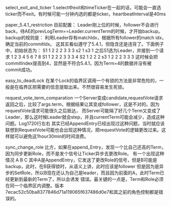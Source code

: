 
select_exit_and_ticker
1.select中exit和timeTicker在一起的话，可能会一直选ticker而不exit。有时候可能一分钟内选的都是ticker。heartbeatInterval是40ms

paper_5.4.1_restriction
目前配置：
Leader刚上位的时候，follower不会进行back，待AE的prevLogTerm==Leader.currentTerm的时候，才开始backup。backup的规则是：
利用Leader存有matchIdx，根据所有follower的match idx，确定当前的commitIdx。
这其实看似遵守了5.4.1，但隐含还是违背了。下面例子中，初始状态为：
S1 1 2 2 2 3 3 3
s2 1
s3 1
之后S1选为Leader，并接到一个请求
   1 2 3 4 5 6 7 8
S1 1 2 2 2 3 3 3 4
S2 1 2 2 2
s3 1 2 2 2 3 3 3 
这时候会把commitIndex提高到4，显然是不符合5.4.1，因为Term=4的数据并没有被commit成功。

easy_to_deadLock
在某个Lock的临界区调用一个有锁的方法是非常危险的，一般是在临界区把需要的信息提取出来。不然很容易发生死锁。

request_vote_term_comparation
一个Server变成candidate,requestVote请求返回之后，比较了args.term，根据结果让其变成follower，这是不对的。因为requestVote请求可能很久之后抵达，
而Server可能隔了好几个Term又变成了Leader，那么这时候Leader就会step，并且currentTerm可能会减少，造成这种问题。Log1720行左右
其实已经AppendEntry已经出现过这种问题，当时就应该联想到RequestVote可能也会出现这种情况，把requestVote的逻辑更改过来。这样就可以避免这1hour30min的时间浪费。

sync_change_role
比方，如果在append_Entry，发现一个比自己还高的Term，因为同步更新Role，而不是发个信号让Ticker异步去更改Role。
有一个出现这种情况
A B C
其中A是AppendEntry，它发送了更改Role的信号，但是B可能是backup，此时，在B获得锁时，从语义上讲，此时应该是follower
但是因为是异步的SetRole，所以B现在还认为自己是leader，而且因为前面的A，此时Term已经更新到最新的Term了，所以会诱发
错误。最关键的一点是，Term和Role必须在同一个临界区内调整。版本7ecac52c50ba8377846d71a119065f637486d0e7和其之前的角色控制都是错误的。